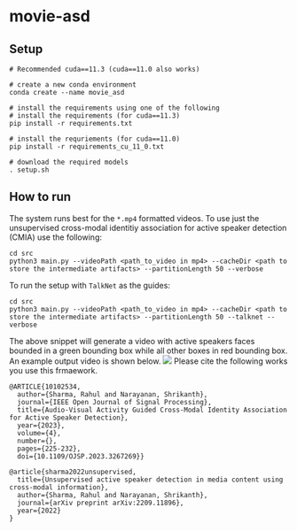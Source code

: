# movie-asd

## Setup
```
# Recommended cuda==11.3 (cuda==11.0 also works)

# create a new conda environment
conda create --name movie_asd

# install the requirements using one of the following
# install the requirements (for cuda==11.3)
pip install -r requirements.txt

# install the requriements (for cuda==11.0)
pip install -r requirements_cu_11_0.txt

# download the required models
. setup.sh
```
## How to run
The system runs best for the `*.mp4` formatted videos. 
To use just the unsupervised cross-modal identitiy association for active speaker detection (CMIA) use the following:
```
cd src
python3 main.py --videoPath <path_to_video in mp4> --cacheDir <path to store the intermediate artifacts> --partitionLength 50 --verbose
```
To run the setup with `TalkNet` as the guides:
```
cd src
python3 main.py --videoPath <path_to_video in mp4> --cacheDir <path to store the intermediate artifacts> --partitionLength 50 --talknet --verbose
```
The above snippet will generate a video with active speakers faces bounded in a green bounding box while all other boxes in red bounding box. An example output video is shown below.
![](https://github.com/rash1993/movie-asd/blob/wacv/gif_v0.gif)
Please cite the following works you use this frmaework.
```
@ARTICLE{10102534,
  author={Sharma, Rahul and Narayanan, Shrikanth},
  journal={IEEE Open Journal of Signal Processing}, 
  title={Audio-Visual Activity Guided Cross-Modal Identity Association for Active Speaker Detection}, 
  year={2023},
  volume={4},
  number={},
  pages={225-232},
  doi={10.1109/OJSP.2023.3267269}}
```
```
@article{sharma2022unsupervised,
  title={Unsupervised active speaker detection in media content using cross-modal information},
  author={Sharma, Rahul and Narayanan, Shrikanth},
  journal={arXiv preprint arXiv:2209.11896},
  year={2022}
}
```

